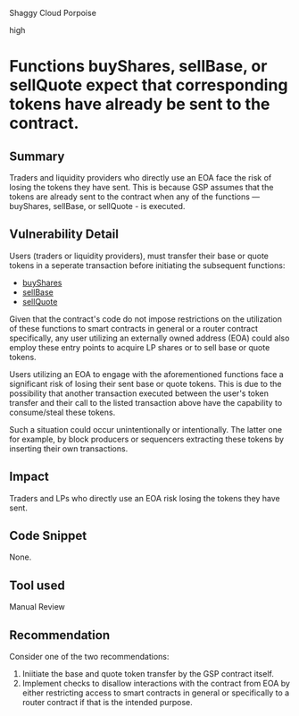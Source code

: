 Shaggy Cloud Porpoise

high

# Functions buyShares, sellBase, or sellQuote expect that corresponding tokens have already be sent to the contract.

## Summary
Traders and liquidity providers who directly use an EOA face the risk of losing the tokens they have sent. This is because GSP assumes that the tokens are already sent to the contract when any of the functions — buyShares, sellBase, or sellQuote - is executed.

## Vulnerability Detail
Users (traders or liquidity providers), must transfer their base or quote tokens in a seperate transaction before initiating the subsequent functions:
* [buyShares](https://github.com/sherlock-audit/2023-12-dodo-gsp/blob/af43d39f6a89e5084843e196fc0185abffe6304d/dodo-gassaving-pool/contracts/GasSavingPool/impl/GSPFunding.sol#L31)
* [sellBase](https://github.com/sherlock-audit/2023-12-dodo-gsp/blob/af43d39f6a89e5084843e196fc0185abffe6304d/dodo-gassaving-pool/contracts/GasSavingPool/impl/GSPTrader.sol#L40)
* [sellQuote](https://github.com/sherlock-audit/2023-12-dodo-gsp/blob/af43d39f6a89e5084843e196fc0185abffe6304d/dodo-gassaving-pool/contracts/GasSavingPool/impl/GSPTrader.sol#L79)

Given that the contract's code do not impose restrictions on the utilization of these functions to smart contracts in general or a router contract specifically, any user utilizing an externally owned address (EOA) could also employ these entry points to acquire LP shares or to sell base or quote tokens.

Users utilizing an EOA to engage with the aforementioned functions face a significant risk of losing their sent base or quote tokens. This is due to the possibility that another transaction executed between the user's token transfer and their call to the listed transaction above have the capability to consume/steal these tokens.

Such a situation could occur unintentionally or intentionally. The latter one for example, by block producers or sequencers extracting these tokens by inserting their own transactions.

## Impact
Traders and LPs who directly use an EOA risk losing the tokens they have sent.

## Code Snippet
None.

## Tool used
Manual Review

## Recommendation
Consider one of the two recommendations:
1) Iniitiate the base and quote token transfer by the GSP contract itself.
2) Implement checks to disallow interactions with the contract from EOA by either restricting access to smart contracts in general or specifically to a router contract if that is the intended purpose.